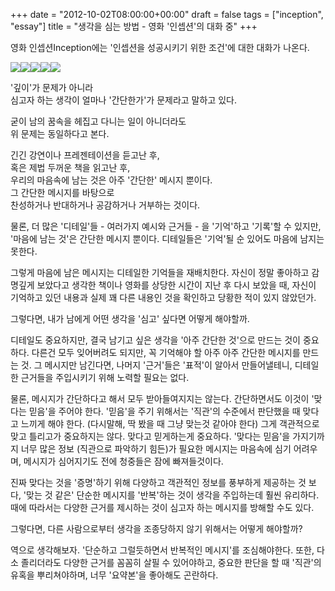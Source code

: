 +++
date = "2012-10-02T08:00:00+00:00"
draft = false
tags = ["inception", "essay"]
title = "생각을 심는 방법 - 영화 '인셉션'의 대화 중"
+++
<p>영화 인셉션Inception에는 '인셉션을 성공시키기 위한 조건'에 대한 대화가 나온다.</p>&#13;
<p><img src="/tumblr_img/2012-10-02----/cf79de177753a4801749f7b8c9f3861b6d6e4d9da04d77fb656d5792b2a21b9e.png" /><img src="/tumblr_img/2012-10-02----/134076d8215dfd73cdabfa2e16a9b644bbe426b1684f5d9a8befb784266d0f52.png" /><img src="/tumblr_img/2012-10-02----/ca27649f58858c73a17bab88f7c8e85f9f6b82819f815173628b5aaf942d639e.png" /><img src="/tumblr_img/2012-10-02----/bce4aaddfc35a9ebd5f9314ecfd87f179653b0c1d516d340a55a682594885729.png" /><img src="/tumblr_img/2012-10-02----/aeda6e2161e6773406d050f016ea9e6f20e8e3fb956744e740a6ca34784ef8bd.png" /></p>&#13;
<p>'깊이'가 문제가 아니라<br />심고자 하는 생각이 얼마나 '간단한가'가 문제라고 말하고 있다.</p>&#13;
<p>굳이 남의 꿈속을 헤집고 다니는 일이 아니더라도<br />위 문제는 동일하다고 본다.</p>&#13;
<p>긴긴 강연이나 프레젠테이션을 듣고난 후,<br />혹은 제법 두꺼운 책을 읽고난 후,<br />우리의 마음속에 남는 것은 아주 '간단한' 메시지 뿐이다.<br />그 간단한 메시지를 바탕으로<br />찬성하거나 반대하거나 공감하거나 거부하는 것이다.</p>&#13;
<p>물론, 더 많은 '디테일'들 - 여러가지 예시와 근거들 - 을 '기억'하고 '기록'할 수 있지만, '마음에 남는 것'은 간단한 메시지 뿐이다. 디테일들은 '기억'될 순 있어도 마음에 남지는 못한다.</p>&#13;
<p>그렇게 마음에 남은 메시지는 디테일한 기억들을 재배치한다. 자신이 정말 좋아하고 감명깊게 보았다고 생각한 책이나 영화를 상당한 시간이 지난 후 다시 보았을 때, 자신이 기억하고 있던 내용과 실제 꽤 다른 내용인 것을 확인하고 당황한 적이 있지 않았던가.</p>&#13;
<p>그렇다면, 내가 남에게 어떤 생각을 '심고' 싶다면 어떻게 해야할까.</p>&#13;
<p>디테일도 중요하지만, 결국 남기고 싶은 생각을 '아주 간단한 것'으로 만드는 것이 중요하다. 다른건 모두 잊어버려도 되지만, 꼭 기억해야 할 아주 아주 간단한 메시지를 만드는 것. 그 메시지만 남긴다면, 나머지 '근거'들은 '표적'이 알아서 만들어낼테니, 디테일한 근거들을 주입시키기 위해 노력할 필요는 없다.</p>&#13;
<p>물론, 메시지가 간단하다고 해서 모두 받아들여지지는 않는다. 간단하면서도 이것이 '맞다는 믿음'을 주어야 한다. '믿음'을 주기 위해서는 '직관'의 수준에서 판단했을 때 맞다고 느끼게 해야 한다. (다시말해, 딱 봤을 때 그냥 맞는것 같아야 한다) 그게 객관적으로 맞고 틀리고가 중요하지는 않다. 맞다고 믿게하는게 중요하다. '맞다는 믿음'을 가지기까지 너무 많은 정보 (직관으로 파악하기 힘든)가 필요한 메시지는 마음속에 심기 어려우며, 메시지가 심어지기도 전에 청중들은 잠에 빠져들것이다.</p>&#13;
<p>진짜 맞다는 것을 '증명'하기 위해 다양하고 객관적인 정보를 풍부하게 제공하는 것 보다, '맞는 것 같은' 단순한 메시지를 '반복'하는 것이 생각을 주입하는데 훨씬 유리하다. 때에 따라서는 다양한 근거를 제시하는 것이 심고자 하는 메시지를 방해할 수도 있다.</p>&#13;
<p>그렇다면, 다른 사람으로부터 생각을 조종당하지 않기 위해서는 어떻게 해야할까?</p>&#13;
<p>역으로 생각해보자. '단순하고 그럴듯하면서 반복적인 메시지'를 조심해야한다. 또한, 다소 졸리더라도 다양한 근거를 꼼꼼히 살필 수 있어야하고, 중요한 판단을 할 때 '직관'의 유혹을 뿌리쳐야하며, 너무 '요약본'을 좋아해도 곤란하다.</p> 